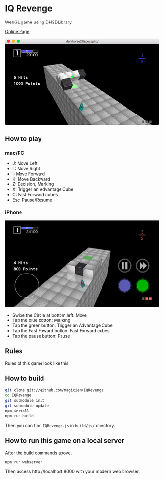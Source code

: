 IQ Revenge
==========
WebGL game using [DH3DLibrary](http://github.com/magicien/DH3DLibrary)

[Online Page](http://darkhorse2.0spec.jp/dh3d/sample/iq.php)

![ScreenShot](https://raw.githubusercontent.com/magicien/IQRevenge/master/screenshot.png)

How to play
-----------

### mac/PC

 - J: Move Left
 - L: Move Right
 - I: Move Forward
 - K: Move Backward
 - Z: Decision, Marking
 - X: Trigger an Advantage Cube
 - C: Fast Forward cubes
 - Esc: Pause/Resume

### iPhone

![ScreenShot_iPhone](https://raw.githubusercontent.com/magicien/IQRevenge/master/screenshot_ios.png)

 - Swipe the Circle at bottom left: Move
 - Tap the blue botton: Marking
 - Tap the green button: Trigger an Advantage Cube
 - Tap the Fast Foward button: Fast Forward cubes
 - Tap the pause button: Pause
 
Rules
-----------
Rules of this game look like [this](https://en.wikipedia.org/wiki/I.Q.:_Intelligent_Qube)

How to build
------------
```bash
git clone git://github.com/magicien/IQRevenge
cd IQRevenge
git submodule init
git submodule update
npm install
npm run build
```
Then you can find `IQRevenge.js` in `build/js/` directory.

How to run this game on a local server
--------------------------------------
After the build commands above,
```bash
npm run webserver
```
Then access http://localhost:8000 with your modern web browser.

